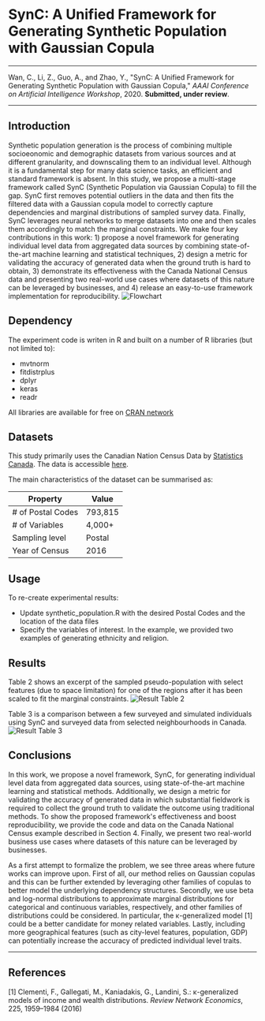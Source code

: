 # SynC: A Unified Framework for Generating Synthetic Population with Gaussian Copula

------------

Wan, C., Li, Z., Guo, A., and Zhao, Y., "SynC: A Unified Framework for Generating Synthetic Population with Gaussian 
Copula," *AAAI Conference on Artificial Intelligence Workshop*, 2020. **Submitted, under review**.

<!-- Please cite the paper as (only if we submit an arxiv):

    @inproceedings{wan2018sythetic,
      title={SynC: A Unified Framework for Generating Synthetic Population with Gaussian Copula},
      author={Wan, C. and Li, Z. and Guo, A. and Zhao, Y.},
      journal={arXiv preprint arXiv:1901.01588},
      year={2019},
      url={https://arxiv.org/abs/1901.01588}
    }
    
 [PDF for Personal Use](http://arxiv.org/abs/1901.04555) | [ECML-PKDD 2019](http://www.ecmlpkdd2019.org/) -->
 
 
------------


## Introduction

Synthetic population generation is the process of combining multiple socioeonomic and demographic datasets from various sources and at different granularity, and downscaling them to an individual level. Although it is a fundamental step for many data science tasks, an efficient and standard framework is absent. In this study, we propose a multi-stage framework called SynC (Synthetic Population via Gaussian Copula) to fill the gap. SynC first removes potential outliers in the data and then fits the filtered data with a Gaussian copula model to correctly capture dependencies and marginal distributions of sampled survey data. Finally, SynC leverages neural networks to merge datasets into one and then scales them accordingly to match the marginal constraints. We make four key contributions in this work: 1) propose a novel framework for generating individual level data from aggregated data sources by combining state-of-the-art machine learning and statistical techniques, 2) design a metric for validating the accuracy of generated data when the ground truth is hard to obtain, 3) demonstrate its effectiveness with the Canada National Census data and presenting two real-world use cases where datasets of this nature can be leveraged by businesses, and 4) release an easy-to-use framework implementation for reproducibility.
![Flowchart](https://github.com/winstonll/SynC/blob/master/figs/flowchart.png)


## Dependency
The experiment code is writen in R and built on a number of R libraries (but not limited to):
- mvtnorm
- fitdistrplus
- dplyr
- keras
- readr

All libraries are available for free on [CRAN network](https://cran.r-project.org/)

## Datasets

This study primarily uses the Canadian Nation Census Data by [Statistics Canada](https://www12.statcan.gc.ca/census-recensement/2016/dp-pd/prof/index.cfm?Lang=E). 
The data is accessible [here](https://figshare.com/articles/SynC_Data_Sets/7938644).

The main characteristics of the dataset can be summarised as:

|Property           | Value   |
|-------------------|---------|
|# of Postal Codes  | 793,815 |
|# of Variables     | 4,000+  |
|Sampling level     | Postal  |
|Year of Census     | 2016    |


## Usage

To re-create experimental results:

- Update synthetic_population.R with the desired Postal Codes and the location of the data files
- Specify the variables of interest. In the example, we provided two examples of generating ethnicity
and religion.


## Results

Table 2 shows an excerpt of the sampled pseudo-population with select features (due to space limitation) for one of the regions after it has been scaled to fit the marginal constraints.
![Result Table 2](https://github.com/winstonll/SynC/blob/master/figs/table2.png)

Table 3 is a comparison between a few surveyed and simulated individuals using SynC and surveyed data from selected neighbourhoods in Canada.
![Result Table 3](https://github.com/winstonll/SynC/blob/master/figs/table3.png)

## Conclusions

In this work, we propose a novel framework, SynC, for generating individual level data from aggregated data sources, using state-of-the-art machine learning and statistical methods. Additionally, we design a metric for validating the accuracy of generated data in which substantial fieldwork is required to collect the ground truth to validate the outcome using traditional methods. To show the proposed framework's effectiveness and boost reproducibility, we provide the code and data on the Canada National Census example described in Section 4. Finally, we present two real-world business use cases where datasets of this nature can be leveraged by businesses. 

As a first attempt to formalize the problem, we see three areas where future works can improve upon. First of all, our method relies on Gaussian copulas and this can be further extended by leveraging other families of copulas to better model the underlying dependency structures. Secondly, we use beta and log-normal distributions to approximate marginal distributions for categorical and continuous variables, respectively, and other families of distributions could be considered. In particular, the κ-generalized model [1] could be a better candidate for money related variables. Lastly, including more geographical features (such as city-level features, population, GDP) can potentially increase the accuracy of predicted individual level traits.

-------------

## References

[1]  Clementi, F., Gallegati, M., Kaniadakis, G., Landini, S.: κ-generalized models of income and wealth distributions. *Review Network Economics*, 225, 1959–1984 (2016)
